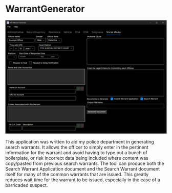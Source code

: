 # WarrantGenerator

![screenshot](screenshots/socialmedia.png)

This application was written to aid my police department in generating search warrants. It allows the officer to simply enter in the pertinent information for the warrant and avoid having to type out a bunch of boilerplate, or risk incorrect data being included where content was copy/pasted from previous search warrants. The tool can produce both the Search Warrant Application document and the Search Warrant document itself for many of the common warrants that are issued. This greatly reduces wait time for the warrant to be issued, especially in the case of a barricaded suspect.
